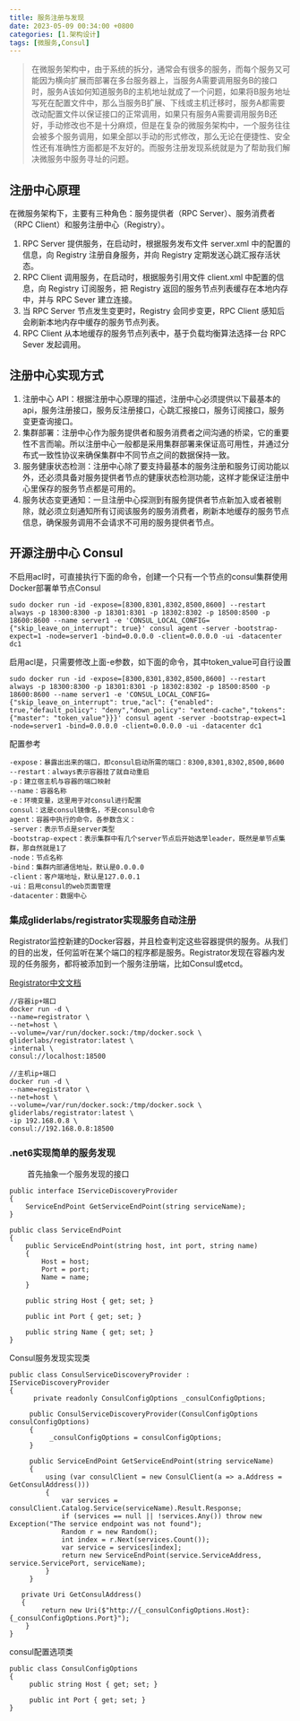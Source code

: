 ```yaml
---
title: 服务注册与发现
date: 2023-05-09 00:34:00 +0800
categories: [1.架构设计]
tags: [微服务,Consul]
---
```


> 在微服务架构中，由于系统的拆分，通常会有很多的服务，而每个服务又可能因为横向扩展而部署在多台服务器上，当服务A需要调用服务B的接口时，服务A该如何知道服务B的主机地址就成了一个问题，如果将B服务地址写死在配置文件中，那么当服务B扩展、下线或主机迁移时，服务A都需要改动配置文件以保证接口的正常调用，如果只有服务A需要调用服务B还好，手动修改也不是十分麻烦，但是在复杂的微服务架构中，一个服务往往会被多个服务调用，如果全部以手动的形式修改，那么无论在便捷性、安全性还有准确性方面都是不友好的。而服务注册发现系统就是为了帮助我们解决微服务中服务寻址的问题。

## 注册中心原理

在微服务架构下，主要有三种角色：服务提供者（RPC Server）、服务消费者（RPC Client）和服务注册中心（Registry）。

1. RPC Server 提供服务，在启动时，根据服务发布文件 server.xml 中的配置的信息，向 Registry 注册自身服务，并向 Registry 定期发送心跳汇报存活状态。
2. RPC Client 调用服务，在启动时，根据服务引用文件 client.xml 中配置的信息，向 Registry 订阅服务，把 Registry 返回的服务节点列表缓存在本地内存中，并与 RPC Sever 建立连接。
3. 当 RPC Server 节点发生变更时，Registry 会同步变更，RPC Client 感知后会刷新本地内存中缓存的服务节点列表。
4. RPC Client 从本地缓存的服务节点列表中，基于负载均衡算法选择一台 RPC Sever 发起调用。

## 注册中心实现方式

1. 注册中心 API：根据注册中心原理的描述，注册中心必须提供以下最基本的 api，服务注册接口，服务反注册接口，心跳汇报接口，服务订阅接口，服务变更查询接口。
2. 集群部署：注册中心作为服务提供者和服务消费者之间沟通的桥梁，它的重要性不言而喻。所以注册中心一般都是采用集群部署来保证高可用性，并通过分布式一致性协议来确保集群中不同节点之间的数据保持一致。
3. 服务健康状态检测：注册中心除了要支持最基本的服务注册和服务订阅功能以外，还必须具备对服务提供者节点的健康状态检测功能，这样才能保证注册中心里保存的服务节点都是可用的。
4. 服务状态变更通知：一旦注册中心探测到有服务提供者节点新加入或者被剔除，就必须立刻通知所有订阅该服务的服务消费者，刷新本地缓存的服务节点信息，确保服务调用不会请求不可用的服务提供者节点。

## 开源注册中心 Consul

不启用acl时，可直接执行下面的命令，创建一个只有一个节点的consul集群使用Docker部署单节点Consul

``` shell
sudo docker run -id -expose=[8300,8301,8302,8500,8600] --restart always -p 18300:8300 -p 18301:8301 -p 18302:8302 -p 18500:8500 -p 18600:8600 --name server1 -e 'CONSUL_LOCAL_CONFIG={"skip_leave_on_interrupt": true}' consul agent -server -bootstrap-expect=1 -node=server1 -bind=0.0.0.0 -client=0.0.0.0 -ui -datacenter dc1
```
启用acl是，只需要修改上面-e参数，如下面的命令，其中token_value可自行设置
```shell
sudo docker run -id -expose=[8300,8301,8302,8500,8600] --restart always -p 18300:8300 -p 18301:8301 -p 18302:8302 -p 18500:8500 -p 18600:8600 --name server1 -e 'CONSUL_LOCAL_CONFIG={"skip_leave_on_interrupt": true,"acl": {"enabled": true,"default_policy": "deny","down_policy": "extend-cache","tokens": {"master": "token_value"}}}' consul agent -server -bootstrap-expect=1 -node=server1 -bind=0.0.0.0 -client=0.0.0.0 -ui -datacenter dc1
```
配置参考
```
-expose：暴露出出来的端口，即consul启动所需的端口：8300,8301,8302,8500,8600
--restart：always表示容器挂了就自动重启
-p：建立宿主机与容器的端口映射
--name：容器名称
-e：环境变量，这里用于对consul进行配置
consul：这是consul镜像名，不是consul命令
agent：容器中执行的命令，各参数含义：
-server：表示节点是server类型
-bootstrap-expect：表示集群中有几个server节点后开始选举leader，既然是单节点集群，那自然就是1了
-node：节点名称
-bind：集群内部通信地址，默认是0.0.0.0
-client：客户端地址，默认是127.0.0.1
-ui：启用consul的web页面管理
-datacenter：数据中心
```
### 集成gliderlabs/registrator实现服务自动注册

Registrator监控新建的Docker容器，并且检查判定这些容器提供的服务。从我们的目的出发，任何监听在某个端口的程序都是服务。Registrator发现在容器内发现的任务服务，都将被添加到一个服务注册端，比如Consul或etcd。

[Registrator中文文档](https://www.cnblogs.com/flyingaway/p/10405294.html)

```
//容器ip+端口
docker run -d \
--name=registrator \
--net=host \
--volume=/var/run/docker.sock:/tmp/docker.sock \
gliderlabs/registrator:latest \
-internal \
consul://localhost:18500
```

```
//主机ip+端口
docker run -d \
--name=registrator \
--net=host \
--volume=/var/run/docker.sock:/tmp/docker.sock \
gliderlabs/registrator:latest \
-ip 192.168.0.8 \
consul://192.168.0.8:18500
```

### .net6实现简单的服务发现
　　
首先抽象一个服务发现的接口

```
public interface IServiceDiscoveryProvider
{
    ServiceEndPoint GetServiceEndPoint(string serviceName);
}

public class ServiceEndPoint
{
    public ServiceEndPoint(string host, int port, string name)
    {
        Host = host;
        Port = port;
        Name = name;
    }

    public string Host { get; set; }

    public int Port { get; set; }

    public string Name { get; set; }
}
```
Consul服务发现实现类

```
public class ConsulServiceDiscoveryProvider : IServiceDiscoveryProvider
{
      private readonly ConsulConfigOptions _consulConfigOptions;
 
     public ConsulServiceDiscoveryProvider(ConsulConfigOptions consulConfigOptions)
     {
          _consulConfigOptions = consulConfigOptions;
     }
 
     public ServiceEndPoint GetServiceEndPoint(string serviceName)
     {
         using (var consulClient = new ConsulClient(a => a.Address = GetConsulAddress()))
         {
             var services = consulClient.Catalog.Service(serviceName).Result.Response;
             if (services == null || !services.Any()) throw new Exception("The service endpoint was not found"); 
             Random r = new Random();
             int index = r.Next(services.Count());
             var service = services[index];
             return new ServiceEndPoint(service.ServiceAddress, service.ServicePort, serviceName);
         }
     }

   private Uri GetConsulAddress()
   {
        return new Uri($"http://{_consulConfigOptions.Host}:{_consulConfigOptions.Port}");
    }
}
```
consul配置选项类
```
public class ConsulConfigOptions
{
     public string Host { get; set; }
 
     public int Port { get; set; }
}
```